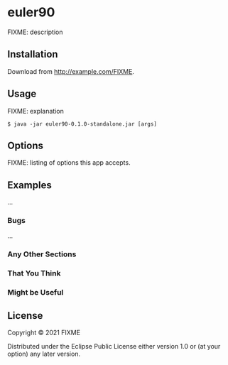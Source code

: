 # euler90

FIXME: description

## Installation

Download from http://example.com/FIXME.

## Usage

FIXME: explanation

    $ java -jar euler90-0.1.0-standalone.jar [args]

## Options

FIXME: listing of options this app accepts.

## Examples

...

### Bugs

...

### Any Other Sections
### That You Think
### Might be Useful

## License

Copyright © 2021 FIXME

Distributed under the Eclipse Public License either version 1.0 or (at
your option) any later version.
